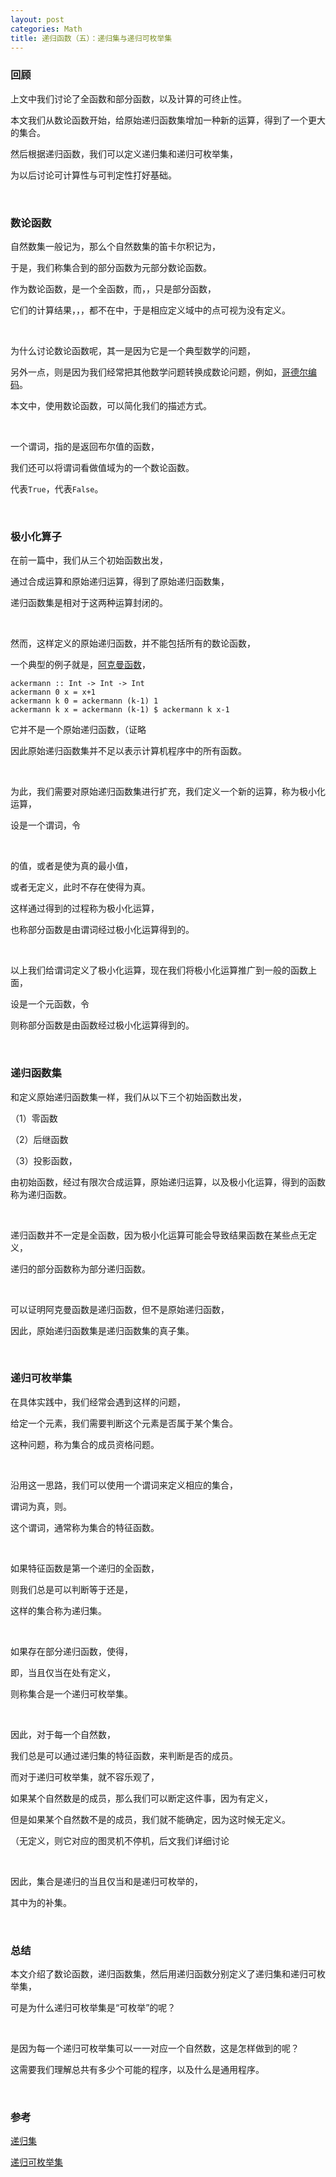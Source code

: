 ```yaml
---
layout: post
categories: Math
title: 递归函数（五）：递归集与递归可枚举集
---
```


### 回顾

上文中我们讨论了全函数和部分函数，以及计算的可终止性。

本文我们从数论函数开始，给原始递归函数集增加一种新的运算，得到了一个更大的集合。

然后根据递归函数，我们可以定义递归集和递归可枚举集，

为以后讨论可计算性与可判定性打好基础。

<br/>

### 数论函数

自然数集一般记为<span data-katex="N=\lbrace 0,1,2,\cdots \rbrace "></span>，那么<span data-katex="n"></span>个自然数集的笛卡尔积记为<span data-katex="N^n"></span>，

于是，我们称集合<span data-katex="N^n"></span>到<span data-katex="N"></span>的部分函数为<span data-katex="n"></span>元部分数论函数。

作为数论函数，<span data-katex="2x"></span>是一个全函数，而<span data-katex="x/2"></span>，<span data-katex="x-y"></span>，<span data-katex="\sqrt{x}"></span>只是部分函数，

它们的计算结果，<span data-katex="3/2"></span>，<span data-katex="4-6"></span>，<span data-katex="\sqrt{5}"></span>都不在<span data-katex="N"></span>中，于是相应定义域中的点可视为没有定义。

<br/>

为什么讨论数论函数呢，其一是因为它是一个典型数学的问题，

另外一点，则是因为我们经常把其他数学问题转换成数论问题，例如，[哥德尔编码](https://zh.wikipedia.org/wiki/%E5%93%A5%E5%BE%B7%E5%B0%94%E6%95%B0)。

本文中，使用数论函数，可以简化我们的描述方式。

<br/>

一个谓词，指的是返回布尔值的函数，

我们还可以将谓词看做值域为<span data-katex="\lbrace 0,1\rbrace "></span>的一个数论函数。

<span data-katex="0"></span>代表`True`，<span data-katex="1"></span>代表`False`。

<br/>

### 极小化算子

在前一篇中，我们从三个初始函数出发，

通过合成运算和原始递归运算，得到了原始递归函数集，

递归函数集是相对于这两种运算封闭的。

<br/>

然而，这样定义的原始递归函数，并不能包括所有的数论函数，

一个典型的例子就是，[阿克曼函数](https://zh.wikipedia.org/zh/%E9%98%BF%E5%85%8B%E6%9B%BC%E5%87%BD%E6%95%B8)，

```
ackermann :: Int -> Int -> Int 
ackermann 0 x = x+1
ackermann k 0 = ackermann (k-1) 1
ackermann k x = ackermann (k-1) $ ackermann k x-1
```

它并不是一个原始递归函数，（证略

因此原始递归函数集并不足以表示计算机程序中的所有函数。

<br/>

为此，我们需要对原始递归函数集进行扩充，我们定义一个新的运算，称为极小化运算，

设<span data-katex="P(x_1,\cdots ,x_n,t)"></span>是一个谓词，令

<span data-katex="f(x_1,\cdots ,x_n)=min\ P(x_1,\cdots ,x_n,t)"></span>

<br/>

<span data-katex="f(x_1,\cdots ,x_n)"></span>的值，或者是使<span data-katex="P(x_1,\cdots ,x_n,t)"></span>为真的最小<span data-katex="t"></span>值，

或者无定义，此时不存在<span data-katex="t"></span>使得<span data-katex="P(x_1,\cdots ,x_n,t)"></span>为真。

这样通过<span data-katex="min"></span>得到<span data-katex="f(x_1,\cdots ,x_n)"></span>的过程称为极小化运算，

也称部分函数<span data-katex="f(x_1,\cdots ,x_n)"></span>是由谓词经过极小化运算得到的。

<br/>

以上我们给谓词定义了极小化运算，现在我们将极小化运算推广到一般的函数上面，

设<span data-katex="g(x_1,\cdots ,x_n,t)"></span>是一个<span data-katex="n+1"></span>元函数，令

<span data-katex="f(x_1,\cdots ,x_n)=min\lbrace g(x_1,\cdots ,x_n,t)=0\rbrace "></span>

则称部分函数<span data-katex="f(x_1,\cdots ,x_n)"></span>是由函数<span data-katex="g(x_1,\cdots ,x_n,t)"></span>经过极小化运算得到的。

<br/>

### 递归函数集

和定义原始递归函数集一样，我们从以下三个初始函数出发，

（1）零函数<span data-katex="n(x)=0"></span>

（2）后继函数<span data-katex="s(x)=x+1"></span>

（3）投影函数<span data-katex="u^n_i(x_1,\cdots ,x_n)=x_i"></span>，<span data-katex="i\leqslant i\leqslant n"></span>

由初始函数，经过有限次合成运算，原始递归运算，以及极小化运算，得到的函数称为递归函数。

<br/>

递归函数并不一定是全函数，因为极小化运算可能会导致结果函数在某些点无定义，

递归的部分函数称为部分递归函数。

<br/>

可以证明阿克曼函数是递归函数，但不是原始递归函数，

因此，原始递归函数集是递归函数集的真子集。

<br/>

### 递归可枚举集

在具体实践中，我们经常会遇到这样的问题，

给定一个元素，我们需要判断这个元素是否属于某个集合。

这种问题，称为集合的成员资格问题。

<br/>

沿用这一思路，我们可以使用一个谓词<span data-katex="\chi _B"></span>来定义相应的集合<span data-katex="B\subseteq N"></span>，

<span data-katex="B=\lbrace x\in N|\chi _B(x)\rbrace "></span>

谓词<span data-katex="\chi _B(x)"></span>为真，则<span data-katex="x\in B"></span>。

这个谓词<span data-katex="\chi _B(x)"></span>，通常称为集合<span data-katex="B"></span>的特征函数。

<br/>

如果特征函数<span data-katex="\chi _B"></span>是第一个递归的全函数，

则我们总是可以判断<span data-katex="\chi _B(x)"></span>等于<span data-katex="0"></span>还是<span data-katex="1"></span>，

这样的集合<span data-katex="B"></span>称为递归集。

<br/>

如果存在部分递归函数<span data-katex="g"></span>，使得<span data-katex="B=\lbrace x\in N|g(x)\downarrow \rbrace"></span>，

即，<span data-katex="x\in B"></span>当且仅当<span data-katex="g"></span>在<span data-katex="x"></span>处有定义，

则称集合<span data-katex="B"></span>是一个递归可枚举集。

<br/>

因此，对于每一个自然数<span data-katex="x\in N"></span>，

我们总是可以通过递归集<span data-katex="B"></span>的特征函数<span data-katex="\chi _B"></span>，来判断<span data-katex="x"></span>是否<span data-katex="B"></span>的成员。

而对于递归可枚举集，就不容乐观了，

如果某个自然数<span data-katex="x\in N"></span>是<span data-katex="B"></span>的成员，那么我们可以断定这件事，因为<span data-katex="g(x)"></span>有定义，

但是如果某个自然数<span data-katex="y\in N"></span>不是<span data-katex="B"></span>的成员，我们就不能确定，因为这时候<span data-katex="g(x)"></span>无定义。

（<span data-katex="g(x)"></span>无定义，则它对应的图灵机不停机，后文我们详细讨论

<br/>

因此，集合<span data-katex="B"></span>是递归的当且仅当<span data-katex="B"></span>和<span data-katex="\bar{B}"></span>是递归可枚举的，

其中<span data-katex="\bar{B}"></span>为<span data-katex="B"></span>的补集。

<br/>

### 总结

本文介绍了数论函数，递归函数集，然后用递归函数分别定义了递归集和递归可枚举集，

可是为什么递归可枚举集是“可枚举”的呢？

<br/>

是因为每一个递归可枚举集可以一一对应一个自然数，这是怎样做到的呢？

这需要我们理解总共有多少个可能的程序，以及什么是通用程序。

<br/>

### 参考

[递归集](https://zh.wikipedia.org/wiki/%E9%80%92%E5%BD%92%E9%9B%86%E5%90%88)

[递归可枚举集](https://zh.wikipedia.org/wiki/%E9%80%92%E5%BD%92%E5%8F%AF%E6%9E%9A%E4%B8%BE%E9%9B%86%E5%90%88)